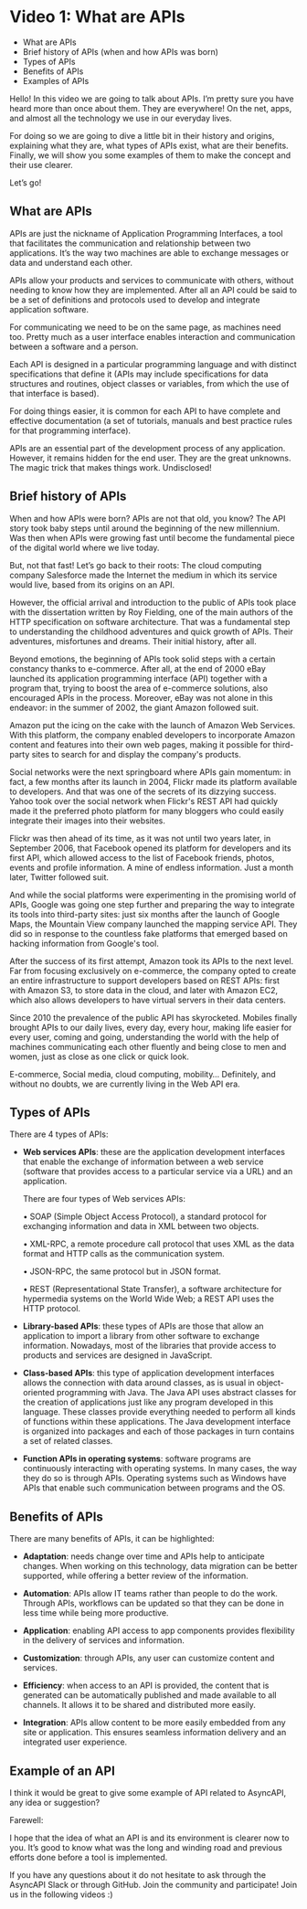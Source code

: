 # Video 1: What are APIs

- What are APIs
- Brief history of APIs (when and how APIs was born)
- Types of APIs
- Benefits of APIs
- Examples of APIs

Hello! In this video we are going to talk about APIs. I’m pretty sure you have heard more than once about them. They are everywhere! On the net, apps, and almost all the technology we use in our everyday lives. 

For doing so we are going to dive a little bit in their history and origins, explaining what they are, what types of APIs exist, what are their benefits. Finally, we will show you some examples of them to make the concept and their use clearer.

Let’s go!

## What are APIs

APIs are just the nickname of Application Programming Interfaces, a tool that facilitates the communication and relationship between two applications. It’s the way two machines are able to exchange messages or data and understand each other. 

APIs allow your products and services to communicate with others, without needing to know how they are implemented. After all an API could be said to be a set of definitions and protocols used to develop and integrate application software.

For communicating we need to be on the same page, as machines need too.  Pretty much as a user interface enables interaction and communication between a software and a person.

Each API is designed in a particular programming language and with distinct specifications that define it (APIs may include specifications for data structures and routines, object classes or variables, from which the use of that interface is based). 

For doing things easier, it is common for each API to have complete and effective documentation (a set of tutorials, manuals and best practice rules for that programming interface).

APIs are an essential part of the development process of any application. However, it remains hidden for the end user. They are the great unknowns. The magic trick that makes things work. Undisclosed!

## Brief history of APIs

When and how APIs were born? APIs are not that old, you know? The API story took baby steps until around the beginning of the new millennium. Was then when APIs were growing fast until become the fundamental piece of the digital world where we live today. 

But, not that fast! Let’s go back to their roots: The cloud computing company Salesforce made the Internet the medium in which its service would live, based from its origins on an API.

However, the official arrival and introduction to the public of APIs took place with the dissertation written by Roy Fielding, one of the main authors of the HTTP specification on software architecture. That was a fundamental step to understanding the childhood adventures and quick growth of APIs. Their adventures, misfortunes and dreams. Their initial history, after all.

Beyond emotions, the beginning of APIs took solid steps with a certain constancy thanks to e-commerce. After all, at the end of 2000 eBay launched its application programming interface (API) together with a program that, trying to boost the area of e-commerce solutions, also encouraged APIs in the process. Moreover, eBay was not alone in this endeavor: in the summer of 2002, the giant Amazon followed suit.

Amazon put the icing on the cake with the launch of Amazon Web Services. With this platform, the company enabled developers to incorporate Amazon content and features into their own web pages, making it possible for third-party sites to search for and display the company's products.

Social networks were the next springboard where APIs gain momentum: in fact, a few months after its launch in 2004, Flickr made its platform available to developers. And that was one of the secrets of its dizzying success. Yahoo took over the social network when Flickr's REST API had quickly made it the preferred photo platform for many bloggers who could easily integrate their images into their websites.

Flickr was then ahead of its time, as it was not until two years later, in September 2006, that Facebook opened its platform for developers and its first API, which allowed access to the list of Facebook friends, photos, events and profile information. A mine of endless information. Just a month later, Twitter followed suit.

And while the social platforms were experimenting in the promising world of APIs, Google was going one step further and preparing the way to integrate its tools into third-party sites: just six months after the launch of Google Maps, the Mountain View company launched the mapping service API. They did so in response to the countless fake platforms that emerged based on hacking information from Google's tool.

After the success of its first attempt, Amazon took its APIs to the next level. Far from focusing exclusively on e-commerce, the company opted to create an entire infrastructure to support developers based on REST APIs: first with Amazon S3, to store data in the cloud, and later with Amazon EC2, which also allows developers to have virtual servers in their data centers.

Since 2010 the prevalence of the public API has skyrocketed. Mobiles finally brought APIs to our daily lives, every day, every hour, making life easier for every user, coming and going, understanding the world with the help of machines communicating each other fluently and being close to men and women, just as close as one click or quick look. 

E-commerce, Social media, cloud computing, mobility… Definitely, and without no doubts, we are currently living in the Web API era.

## Types of APIs

There are 4 types of APIs: 

- **Web services APIs**: these are the application development interfaces that enable the exchange of information between a web service (software that provides access to a particular service via a URL) and an application. 

    There are four types of Web services APIs:

    •	SOAP (Simple Object Access Protocol), a standard protocol for exchanging information and data in XML between two objects.

    •	XML-RPC, a remote procedure call protocol that uses XML as the data format and HTTP calls as the communication system.

    • JSON-RPC, the same protocol but in JSON format. 

    •	REST (Representational State Transfer), a software architecture for hypermedia systems on the World Wide Web; a REST API uses the HTTP protocol.

- **Library-based APIs**: these types of APIs are those that allow an application to import a library from other software to exchange information. Nowadays, most of the libraries that provide access to products and services are designed in JavaScript.

- **Class-based APIs**: this type of application development interfaces allows the connection with data around classes, as is usual in object-oriented programming with Java. The Java API uses abstract classes for the creation of applications just like any program developed in this language. These classes provide everything needed to perform all kinds of functions within these applications. The Java development interface is organized into packages and each of those packages in turn contains a set of related classes.  

- **Function APIs in operating systems**: software programs are continuously interacting with operating systems. In many cases, the way they do so is through APIs. Operating systems such as Windows have APIs that enable such communication between programs and the OS.

## Benefits of APIs

There are many benefits of APIs, it can be highlighted:

- **Adaptation**: needs change over time and APIs help to anticipate changes. When working on this technology, data migration can be better supported, while offering a better review of the information. 

- **Automation**: APIs allow IT teams rather than people to do the work. Through APIs, workflows can be updated so that they can be done in less time while being more productive.

- **Application**: enabling API access to app components provides flexibility in the delivery of services and information.  

- **Customization**: through APIs, any user can customize content and services.

- **Efficiency**: when access to an API is provided, the content that is generated can be automatically published and made available to all channels. It allows it to be shared and distributed more easily. 

- **Integration**: APIs allow content to be more easily embedded from any site or application. This ensures seamless information delivery and an integrated user experience.

## Example of an API

I think it would be great to give some example of API related to AsyncAPI, any idea or suggestion?

Farewell:

I hope that the idea of what an API is and its environment is clearer now to you. It’s good to know what was the long and winding road and previous efforts done before a tool is implemented. 

If you have any questions about it do not hesitate to ask through the AsyncAPI Slack or through GitHub. Join the community and participate! Join us in the following videos :)
